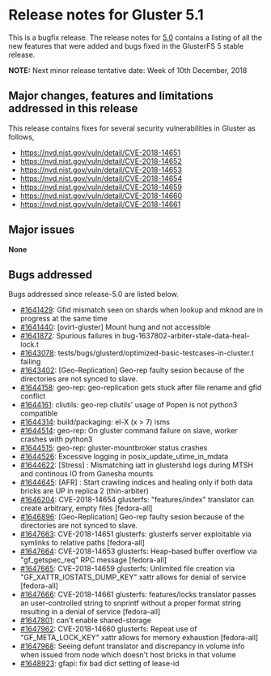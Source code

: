 # Release notes for Gluster 5.1

This is a bugfix release. The release notes for [5.0](5.0.md) contains a listing of
all the new features that were added and bugs fixed in the GlusterFS 5 stable
release.

**NOTE:** Next minor release tentative date: Week of 10th December, 2018

## Major changes, features and limitations addressed in this release

This release contains fixes for several security vulnerabilities in Gluster as
follows,
- https://nvd.nist.gov/vuln/detail/CVE-2018-14651
- https://nvd.nist.gov/vuln/detail/CVE-2018-14652
- https://nvd.nist.gov/vuln/detail/CVE-2018-14653
- https://nvd.nist.gov/vuln/detail/CVE-2018-14654
- https://nvd.nist.gov/vuln/detail/CVE-2018-14659
- https://nvd.nist.gov/vuln/detail/CVE-2018-14660
- https://nvd.nist.gov/vuln/detail/CVE-2018-14661

## Major issues

**None**

## Bugs addressed

Bugs addressed since release-5.0 are listed below.

- [#1641429](https://bugzilla.redhat.com/1641429): Gfid mismatch seen on shards when lookup and mknod are in progress at the same time
- [#1641440](https://bugzilla.redhat.com/1641440): [ovirt-gluster] Mount hung and not accessible
- [#1641872](https://bugzilla.redhat.com/1641872): Spurious failures in bug-1637802-arbiter-stale-data-heal-lock.t
- [#1643078](https://bugzilla.redhat.com/1643078): tests/bugs/glusterd/optimized-basic-testcases-in-cluster.t failing
- [#1643402](https://bugzilla.redhat.com/1643402): [Geo-Replication] Geo-rep faulty sesion  because of the directories are not synced to slave.
- [#1644158](https://bugzilla.redhat.com/1644158): geo-rep: geo-replication gets stuck after file rename and gfid conflict
- [#1644161](https://bugzilla.redhat.com/1644161): cliutils: geo-rep cliutils' usage of Popen is not python3 compatible
- [#1644314](https://bugzilla.redhat.com/1644314): build/packaging: el-X (x > 7) isms
- [#1644514](https://bugzilla.redhat.com/1644514): geo-rep: On gluster command failure on slave, worker crashes with python3
- [#1644515](https://bugzilla.redhat.com/1644515): geo-rep: gluster-mountbroker status crashes
- [#1644526](https://bugzilla.redhat.com/1644526): Excessive logging in posix_update_utime_in_mdata
- [#1644622](https://bugzilla.redhat.com/1644622): [Stress] : Mismatching iatt in glustershd logs during MTSH and continous IO from Ganesha mounts
- [#1644645](https://bugzilla.redhat.com/1644645): [AFR] : Start crawling indices and healing only if both data bricks are UP in replica 2 (thin-arbiter)
- [#1646204](https://bugzilla.redhat.com/1646204): CVE-2018-14654 glusterfs: "features/index" translator can create arbitrary, empty files [fedora-all]
- [#1646896](https://bugzilla.redhat.com/1646896): [Geo-Replication] Geo-rep faulty sesion  because of the directories are not synced to slave.
- [#1647663](https://bugzilla.redhat.com/1647663): CVE-2018-14651 glusterfs: glusterfs server exploitable via symlinks to relative paths [fedora-all]
- [#1647664](https://bugzilla.redhat.com/1647664): CVE-2018-14653 glusterfs: Heap-based buffer overflow via "gf_getspec_req" RPC message [fedora-all]
- [#1647665](https://bugzilla.redhat.com/1647665): CVE-2018-14659 glusterfs: Unlimited file creation via "GF_XATTR_IOSTATS_DUMP_KEY" xattr allows for denial of service [fedora-all]
- [#1647666](https://bugzilla.redhat.com/1647666): CVE-2018-14661 glusterfs: features/locks translator passes an user-controlled string to snprintf without a proper format string resulting in a denial of service [fedora-all]
- [#1647801](https://bugzilla.redhat.com/1647801): can't enable shared-storage
- [#1647962](https://bugzilla.redhat.com/1647962): CVE-2018-14660 glusterfs: Repeat use of "GF_META_LOCK_KEY" xattr allows for memory exhaustion [fedora-all]
- [#1647968](https://bugzilla.redhat.com/1647968): Seeing defunt translator and discrepancy  in volume info when issued from node which doesn't host bricks in that volume
- [#1648923](https://bugzilla.redhat.com/1648923): gfapi: fix bad dict setting of lease-id
